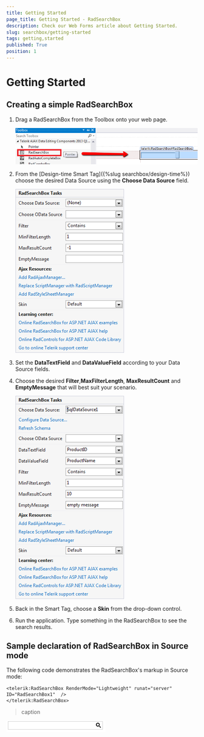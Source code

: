 ```yaml
---
title: Getting Started
page_title: Getting Started - RadSearchBox
description: Check our Web Forms article about Getting Started.
slug: searchbox/getting-started
tags: getting,started
published: True
position: 1
---
```


# Getting Started



## Creating a simple RadSearchBox

1. Drag a RadSearchBox from the Toolbox onto your web page.

	![searchbox drag from toolbox](images/searchbox_drag_from_toolbox.png)

1. From the [Design-time Smart Tag]({%slug searchbox/design-time%}) choose the desired Data Source using the **Choose Data Source** field.

	![searchbox smart tag](images/searchbox_smart_tag.png)

1. Set the **DataTextField** and **DataValueField** according to your Data Source fields.

1. Choose the desired **Filter**,**MaxFilterLength**, **MaxResultCount** and **EmptyMessage** that will best suit your scenario.

	![searchbox smart tag with additional fields](images/searchbox_smart_tag_with_additional_fields.png)

1. Back in the Smart Tag, choose a **Skin** from the drop-down control.

1. Run the application. Type something in the RadSearchBox to see the search results.

## Sample declaration of RadSearchBox in Source mode

The following code demonstrates the RadSearchBox's markup in Source mode:

````ASPNET
<telerik:RadSearchBox RenderMode="Lightweight" runat="server" ID="RadSearchBox1"  />
</telerik:RadSearchBox>
````


>caption 

![searchbox autocomplete false with search button](images/searchbox_autocomplete_false_with_search_button.png)
